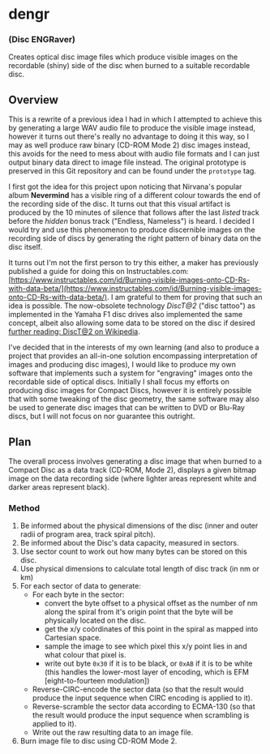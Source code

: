 # dengr

### (Disc ENGRaver)

Creates optical disc image files which produce visible images on the recordable (shiny) side of the disc when burned to a suitable recordable disc.

## Overview

This is a rewrite of a previous idea I had in which I attempted to achieve this by generating a large WAV audio file to produce the visible image instead, however it turns out there's really no advantage to doing it this way, so I may as well produce raw binary (CD-ROM Mode 2) disc images instead, this avoids for the need to mess about with audio file formats and I can just output binary data direct to image file instead. The original prototype is preserved in this Git repository and can be found under the `prototype` tag.

I first got the idea for this project upon noticing that Nirvana's popular album **Nevermind** has a visible ring of a different colour towards the end of the recording side of the disc. It turns out that this visual artifact is produced by the 10 minutes of silence that follows after the last _listed_ track before the _hidden_ bonus track ("Endless, Nameless") is heard. I decided I would try and use this phenomenon to produce discernible images on the recording side of discs by generating the right pattern of binary data on the disc itself.

It turns out I'm not the first person to try this either, a maker has previously published a guide for doing this on Instructables.com: [https://www.instructables.com/id/Burning-visible-images-onto-CD-Rs-with-data-beta/](https://www.instructables.com/id/Burning-visible-images-onto-CD-Rs-with-data-beta/). I am grateful to them for proving that such an idea is possible. The now-obsolete technology _DiscT@2_ ("disc tattoo") as implemented in the Yamaha F1 disc drives also implemented the same concept, albeit also allowing some data to be stored on the disc if desired [further reading: DiscT@2 on Wikipedia](https://en.wikipedia.org/wiki/DiscT@2).

I've decided that in the interests of my own learning (and also to produce a project that provides an all-in-one solution encompassing interpretation of images and producing disc images), I would like to produce my own software that implements such a system for "engraving" images onto the recordable side of optical discs. Initially I shall focus my efforts on producing disc images for Compact Discs, however it is entirely possible that with some tweaking of the disc geometry, the same software may also be used to generate disc images that can be written to DVD or Blu-Ray discs, but I will not focus on nor guarantee this outright.

## Plan

The overall process involves generating a disc image that when burned to a Compact Disc as a data track (CD-ROM, Mode 2), displays a given bitmap image on the data recording side (where lighter areas represent white and darker areas represent black).

### Method

1. Be informed about the physical dimensions of the disc (inner and outer radii of program area, track spiral pitch).
2. Be informed about the Disc's data capacity, measured in sectors.
3. Use sector count to work out how many bytes can be stored on this disc.
4. Use physical dimensions to calculate total length of disc track (in nm or km)
5. For each sector of data to generate:
    - For each byte in the sector:
        - convert the byte offset to a physical offset as the number of nm along the spiral from it's origin point that the byte will be physically located on the disc.
        - get the x/y coördinates of this point in the spiral as mapped into Cartesian space.
        - sample the image to see which pixel this x/y point lies in and what colour that pixel is.
        - write out byte `0x30` if it is to be black, or `0xAB` if it is to be white (this handles the lower-most layer of encoding, which is EFM [eight-to-fourteen modulation])
    - Reverse-CIRC-encode the sector data (so that the result would produce the input sequence when CIRC encoding is applied to it).
    - Reverse-scramble the sector data according to ECMA-130 (so that the result would produce the input sequence when scrambling is applied to it).
    - Write out the raw resulting data to an image file.
6. Burn image file to disc using CD-ROM Mode 2.
